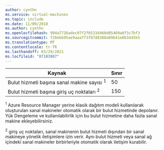```yaml
---
author: cynthn
ms.service: virtual-machines
ms.topic: include
ms.date: 11/09/2018
ms.author: cynthn
ms.openlocfilehash: 994a7726adec07f2f6533d460d05469a0f3c7bf3
ms.sourcegitcommit: f28ebb95ae9aaaff3f87d8388a09b41e0b3445b5
ms.translationtype: MT
ms.contentlocale: tr-TR
ms.lasthandoff: 03/29/2021
ms.locfileid: "87103087"
---
```

| Kaynak | Sınır |
| --- | --- |
| Bulut hizmeti başına sanal makine sayısı <sup>1</sup> |50 |
| Bulut hizmeti başına giriş uç noktaları <sup>2</sup> |150 |

<sup>1</sup> Azure Resource Manager yerine klasik dağıtım modeli kullanılarak oluşturulan sanal makineler otomatik olarak bir bulut hizmetinde depolanır. Yük Dengeleme ve kullanılabilirlik için bu bulut hizmetine daha fazla sanal makine ekleyebilirsiniz. 

<sup>2</sup> giriş uç noktaları, sanal makinenin bulut hizmeti dışından bir sanal makineye yönelik iletişimlere izin verir. Aynı bulut hizmeti veya sanal ağ içindeki sanal makineler birbirleriyle otomatik olarak iletişim kurabilir.  
